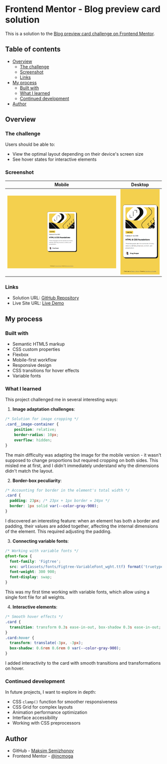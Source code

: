 # Frontend Mentor - Blog preview card solution
This is a solution to the [Blog preview card challenge on Frontend Mentor](https://www.frontendmentor.io/challenges/blog-preview-card-ckPaj01IcS). 
## Table of contents
- [Overview](#overview)
  - [The challenge](#the-challenge)
  - [Screenshot](#screenshot)
  - [Links](#links)
- [My process](#my-process)
  - [Built with](#built-with)
  - [What I learned](#what-i-learned)
  - [Continued development](#continued-development)
- [Author](#author)
## Overview
### The challenge
Users should be able to:
- View the optimal layout depending on their device's screen size
- See hover states for interactive elements
### Screenshot
| Mobile | Desktop |
|----------------|------------------|
| <img src="assets/screenshots/screenshot-desktop.png" width="1440"> | <img src="assets/screenshots/screenshot-mobile.png" width="375"> |
### Links
- Solution URL: [GitHub Repository](https://github.com/incmoga/blog-preview-card)
- Live Site URL: [Live Demo](https://incmoga.github.io/blog-preview-card/)
## My process
### Built with
- Semantic HTML5 markup
- CSS custom properties
- Flexbox
- Mobile-first workflow
- Responsive design
- CSS transitions for hover effects
- Variable fonts
### What I learned
This project challenged me in several interesting ways:
1. **Image adaptation challenges**:
```css
/* Solution for image cropping */
.card__image-container {
    position: relative;
    border-radius: 10px;
    overflow: hidden;
}
```
The main difficulty was adapting the image for the mobile version - it wasn't supposed to change proportions but required cropping on both sides. This misled me at first, and I didn't immediately understand why the dimensions didn't match the layout.

2. **Border-box peculiarity**:
```css
/* Accounting for border in the element's total width */
.card {
  padding: 23px; /* 23px + 1px border = 24px */
  border: 1px solid var(--color-gray-900);
}
```
I discovered an interesting feature: when an element has both a border and padding, their values are added together, affecting the internal dimensions of the element. This required adjusting the padding.

3. **Connecting variable fonts**:
```css
/* Working with variable fonts */
@font-face {
  font-family: 'Figtree';
  src: url(assets/fonts/Figtree-VariableFont_wght.ttf) format('truetype');
  font-weight: 300 900;
  font-display: swap;
}
```
This was my first time working with variable fonts, which allow using a single font file for all weights.

4. **Interactive elements**:
```css
/* Smooth hover effects */
.card {
  transition: transform 0.3s ease-in-out, box-shadow 0.3s ease-in-out;
}
.card:hover {
  transform: translate(-3px, -3px);
  box-shadow: 0.6rem 0.6rem 0 var(--color-gray-900);
}
```
I added interactivity to the card with smooth transitions and transformations on hover.
### Continued development
In future projects, I want to explore in depth:
- CSS `clamp()` function for smoother responsiveness
- CSS Grid for complex layouts
- Animation performance optimization
- Interface accessibility
- Working with CSS preprocessors
## Author
- GitHub - [Maksim Semizhonov](https://github.com/incmoga)
- Frontend Mentor - [@incmoga](https://www.frontendmentor.io/profile/incmoga)
